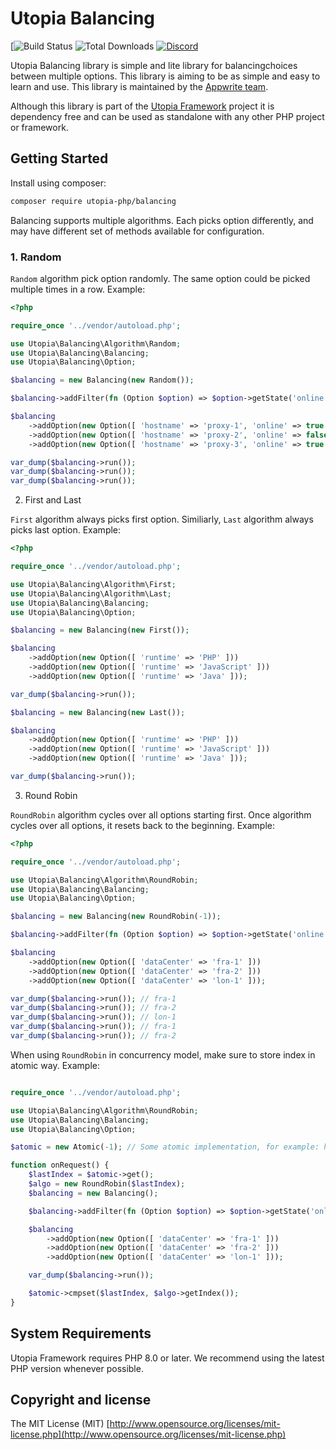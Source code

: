 # Utopia Balancing

[![Build Status](https://github.com/utopia-php/balancing/actions/workflows/tester.yml/badge.svg)
![Total Downloads](https://img.shields.io/packagist/dt/utopia-php/database.svg)
[![Discord](https://img.shields.io/discord/564160730845151244?label=discord)](https://appwrite.io/discord)

Utopia Balancing library is simple and lite library for balancingchoices between multiple options. This library is aiming to be as simple and easy to learn and use. This library is maintained by the [Appwrite team](https://appwrite.io).

Although this library is part of the [Utopia Framework](https://github.com/utopia-php/framework) project it is dependency free and can be used as standalone with any other PHP project or framework.

## Getting Started

Install using composer:
```bash
composer require utopia-php/balancing
```

Balancing supports multiple algorithms. Each picks option differently, and may have different set of methods available for configuration.

### 1. Random

`Random` algorithm pick option randomly. The same option could be picked multiple times in a row. Example:

```php
<?php

require_once '../vendor/autoload.php';

use Utopia\Balancing\Algorithm\Random;
use Utopia\Balancing\Balancing;
use Utopia\Balancing\Option;

$balancing = new Balancing(new Random());

$balancing->addFilter(fn (Option $option) => $option->getState('online', false) === true);

$balancing
    ->addOption(new Option([ 'hostname' => 'proxy-1', 'online' => true ]))
    ->addOption(new Option([ 'hostname' => 'proxy-2', 'online' => false ]))
    ->addOption(new Option([ 'hostname' => 'proxy-3', 'online' => true ]));

var_dump($balancing->run());
var_dump($balancing->run());
var_dump($balancing->run());
```

2. First and Last

`First` algorithm always picks first option. Similiarly, `Last` algorithm always picks last option. Example:

```php
<?php

require_once '../vendor/autoload.php';

use Utopia\Balancing\Algorithm\First;
use Utopia\Balancing\Algorithm\Last;
use Utopia\Balancing\Balancing;
use Utopia\Balancing\Option;

$balancing = new Balancing(new First());

$balancing
    ->addOption(new Option([ 'runtime' => 'PHP' ]))
    ->addOption(new Option([ 'runtime' => 'JavaScript' ]))
    ->addOption(new Option([ 'runtime' => 'Java' ]));

var_dump($balancing->run());

$balancing = new Balancing(new Last());

$balancing
    ->addOption(new Option([ 'runtime' => 'PHP' ]))
    ->addOption(new Option([ 'runtime' => 'JavaScript' ]))
    ->addOption(new Option([ 'runtime' => 'Java' ]));

var_dump($balancing->run());
```

3. Round Robin

`RoundRobin` algorithm cycles over all options starting first. Once algorithm cycles over all options, it resets back to the beginning. Example:

```php
<?php

require_once '../vendor/autoload.php';

use Utopia\Balancing\Algorithm\RoundRobin;
use Utopia\Balancing\Balancing;
use Utopia\Balancing\Option;

$balancing = new Balancing(new RoundRobin(-1));

$balancing->addFilter(fn (Option $option) => $option->getState('online', false) === true);

$balancing
    ->addOption(new Option([ 'dataCenter' => 'fra-1' ]))
    ->addOption(new Option([ 'dataCenter' => 'fra-2' ]))
    ->addOption(new Option([ 'dataCenter' => 'lon-1' ]));

var_dump($balancing->run()); // fra-1
var_dump($balancing->run()); // fra-2
var_dump($balancing->run()); // lon-1
var_dump($balancing->run()); // fra-1
var_dump($balancing->run()); // fra-2
```

When using `RoundRobin` in concurrency model, make sure to store index in atomic way. Example:

```php

require_once '../vendor/autoload.php';

use Utopia\Balancing\Algorithm\RoundRobin;
use Utopia\Balancing\Balancing;
use Utopia\Balancing\Option;

$atomic = new Atomic(-1); // Some atomic implementation, for example: https://openswoole.com/docs/modules/swoole-atomic

function onRequest() {
    $lastIndex = $atomic->get();
    $algo = new RoundRobin($lastIndex);
    $balancing = new Balancing();

    $balancing->addFilter(fn (Option $option) => $option->getState('online', false) === true);

    $balancing
        ->addOption(new Option([ 'dataCenter' => 'fra-1' ]))
        ->addOption(new Option([ 'dataCenter' => 'fra-2' ]))
        ->addOption(new Option([ 'dataCenter' => 'lon-1' ]));

    var_dump($balancing->run());

    $atomic->cmpset($lastIndex, $algo->getIndex());
}
```
## System Requirements

Utopia Framework requires PHP 8.0 or later. We recommend using the latest PHP version whenever possible.

## Copyright and license

The MIT License (MIT) [http://www.opensource.org/licenses/mit-license.php](http://www.opensource.org/licenses/mit-license.php)